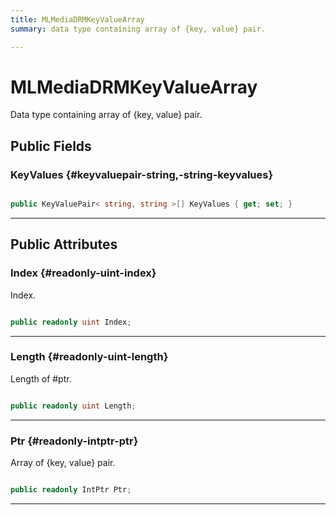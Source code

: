 ```yaml
---
title: MLMediaDRMKeyValueArray
summary: data type containing array of {key, value} pair. 

---
```


# MLMediaDRMKeyValueArray




Data type containing array of {key, value} pair.   





## Public Fields

### KeyValues {#keyvaluepair-string,-string-keyvalues}

```csharp

public KeyValuePair< string, string >[] KeyValues { get; set; }

```






-----------

## Public Attributes

### Index {#readonly-uint-index}

Index. 

```csharp

public readonly uint Index;

```






-----------

### Length {#readonly-uint-length}

Length of #ptr. 

```csharp

public readonly uint Length;

```






-----------

### Ptr {#readonly-intptr-ptr}

Array of {key, value} pair. 

```csharp

public readonly IntPtr Ptr;

```






-----------

